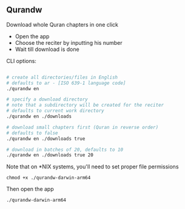 ## Qurandw

Download whole Quran chapters in one click

- Open the app
- Choose the reciter by inputting his number
- Wait till download is done

CLI options:

```bash

# create all directories/files in English
# defaults to ar - [ISO 639-1 language code]
./qurandw en 

# specify a download directory
# note that a subdirectory will be created for the reciter
# defaults to current work directory
./qurandw en ./downloads 

# download small chapters first (Quran in reverse order)
# defaults to false
./qurandw en ./downloads true

# download in batches of 20, defaults to 10
./qurandw en ./downloads true 20

```

Note that on *NIX systems, you'll need to set proper file permissions

```shell
chmod +x ./qurandw-darwin-arm64
```

Then open the app

```shell
./qurandw-darwin-arm64
```